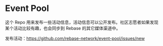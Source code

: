 # Event Pool

这个 Repo 用来发布一些活动信息，活动信息可以公开发布。社区志愿者如果发现某个活动比较有趣，也会同步到 Rebase 的其它媒体渠道中。

发布活动：https://github.com/rebase-network/event-pool/issues/new
